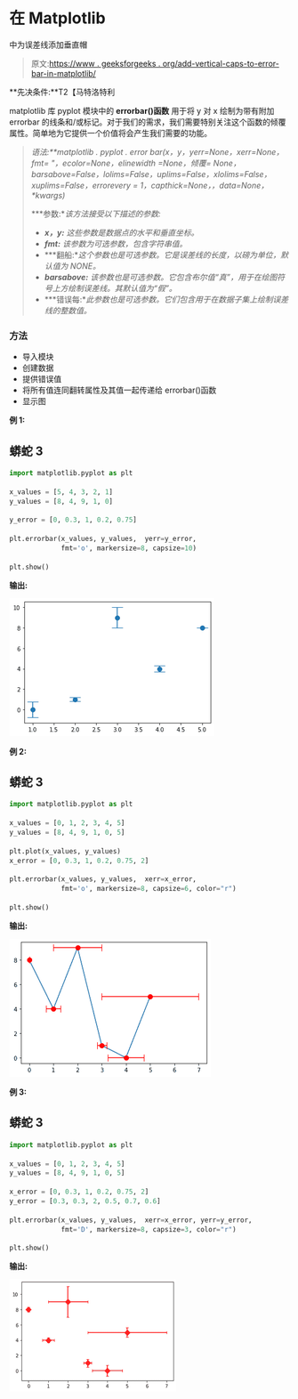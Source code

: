 # 在 Matplotlib

中为误差线添加垂直帽

> 原文:[https://www . geeksforgeeks . org/add-vertical-caps-to-error-bar-in-matplotlib/](https://www.geeksforgeeks.org/add-perpendicular-caps-to-error-bars-in-matplotlib/)

**先决条件:**T2【马特洛特利

matplotlib 库 pyplot 模块中的 **errorbar()函数** 用于将 y 对 x 绘制为带有附加 errorbar 的线条和/或标记。对于我们的需求，我们需要特别关注这个函数的倾覆属性。简单地为它提供一个价值将会产生我们需要的功能。

> ***语法:**matplotlib . pyplot . error bar(x，y，yerr=None，xerr=None，fmt= "，ecolor=None，elinewidth =None，倾覆= None，barsabove=False，lolims=False，uplims=False，xlolims=False，xuplims=False，errorevery = 1，capthick=None，*，data=None，*\*kwargs)*
> 
> ***参数:**该方法接受以下描述的参数:*
> 
> *   ***x，y:** 这些参数是数据点的水平和垂直坐标。*
> *   ***fmt:** 该参数为可选参数，包含字符串值。*
> *   ***翻船:**这个参数也是可选参数。它是误差线的长度，以磅为单位，默认值为 NONE。*
> *   ***barsabove:** 该参数也是可选参数。它包含布尔值“真”，用于在绘图符号上方绘制误差线。其默认值为“假”。*
> *   ***错误每:**此参数也是可选参数。它们包含用于在数据子集上绘制误差线的整数值。*

### 方法

*   导入模块
*   创建数据
*   提供错误值
*   将所有值连同翻转属性及其值一起传递给 errorbar()函数
*   显示图

**例 1:**

## 蟒蛇 3

```py
import matplotlib.pyplot as plt

x_values = [5, 4, 3, 2, 1]
y_values = [8, 4, 9, 1, 0]

y_error = [0, 0.3, 1, 0.2, 0.75]

plt.errorbar(x_values, y_values,  yerr=y_error,
             fmt='o', markersize=8, capsize=10)

plt.show()
```

**输出:**

![](img/4de44f4b670a9e515350ae42a81df131.png)

**例 2:**

## 蟒蛇 3

```py
import matplotlib.pyplot as plt

x_values = [0, 1, 2, 3, 4, 5]
y_values = [8, 4, 9, 1, 0, 5]

plt.plot(x_values, y_values)
x_error = [0, 0.3, 1, 0.2, 0.75, 2]

plt.errorbar(x_values, y_values,  xerr=x_error,
             fmt='o', markersize=8, capsize=6, color="r")

plt.show()
```

**输出:**

![](img/c0d801d808bb3ba112430a5ff3d0c852.png)

**例 3:**

## 蟒蛇 3

```py
import matplotlib.pyplot as plt

x_values = [0, 1, 2, 3, 4, 5]
y_values = [8, 4, 9, 1, 0, 5]

x_error = [0, 0.3, 1, 0.2, 0.75, 2]
y_error = [0.3, 0.3, 2, 0.5, 0.7, 0.6]

plt.errorbar(x_values, y_values,  xerr=x_error, yerr=y_error,
             fmt='D', markersize=8, capsize=3, color="r")

plt.show()
```

**输出:**

![](img/3cea91b51546f6e2765354df873437e4.png)